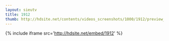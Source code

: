 ```yaml
---
layout: sieutv
title: 1912
thumb: http://hdsite.net/contents/videos_screenshots/1000/1912/preview_360p.mp4.jpg
---
```

{% include iframe src='http://hdsite.net/embed/1912' %}
 
